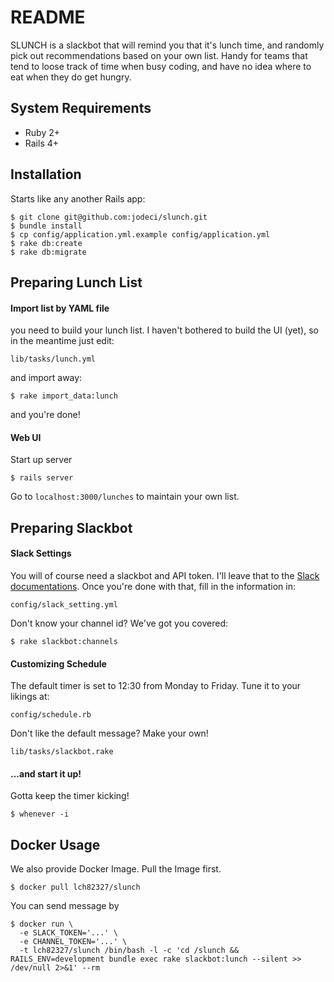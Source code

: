 # README

SLUNCH is a slackbot that will remind you that it's lunch time, and randomly pick out recommendations based on your own list. Handy for teams that tend to loose track of time when busy coding, and have no idea where to eat when they do get hungry.

## System Requirements

* Ruby 2+
* Rails 4+

## Installation

Starts like any another  Rails app:

```shell
$ git clone git@github.com:jodeci/slunch.git  
$ bundle install  
$ cp config/application.yml.example config/application.yml  
$ rake db:create
$ rake db:migrate
```

## Preparing Lunch List

#### Import list by YAML file

 you need to build your lunch list. I haven't bothered to build the UI (yet), so in the meantime just edit:

`lib/tasks/lunch.yml`

and import away:

````shell
$ rake import_data:lunch
````

and you're done!

#### Web UI

Start up server

```shell
$ rails server
```

Go to `localhost:3000/lunches` to maintain your own list.

## Preparing Slackbot

#### Slack Settings

You will of course need a slackbot and API token. I'll leave that to the [Slack documentations](https://api.slack.com/bot-users). Once you're done with that,  fill in the information in:

`config/slack_setting.yml`

Don't know your channel id? We've got you covered:

`$ rake slackbot:channels`

#### Customizing Schedule

The default timer is set to 12:30 from Monday to Friday. Tune it to your likings at:

`config/schedule.rb`

Don't like the default message? Make your own!

`lib/tasks/slackbot.rake`

#### ...and start it up!

Gotta keep the timer kicking!

`$ whenever -i`

## Docker Usage
We also provide Docker Image.
Pull the Image first.
```shell
$ docker pull lch82327/slunch
```

You can send message by
``` shell
$ docker run \
  -e SLACK_TOKEN='...' \
  -e CHANNEL_TOKEN='...' \
  -t lch82327/slunch /bin/bash -l -c 'cd /slunch && RAILS_ENV=development bundle exec rake slackbot:lunch --silent >> /dev/null 2>&1' --rm
```
